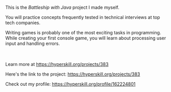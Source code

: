 This is the *Battleship with Java* project I made myself.


<div><div class="alert alert-primary">You will practice concepts frequently tested in technical interviews at top tech companies.</div>
<p>Writing games is probably one of the most exciting tasks in programming. While creating your first console game, you will learn about processing user input and handling errors.</p></div><br/><br/>Learn more at <a href="https://hyperskill.org/projects/383?utm_source=ide&utm_medium=ide&utm_campaign=ide&utm_content=project-card">https://hyperskill.org/projects/383</a>

Here's the link to the project: https://hyperskill.org/projects/383

Check out my profile: https://hyperskill.org/profile/162224801